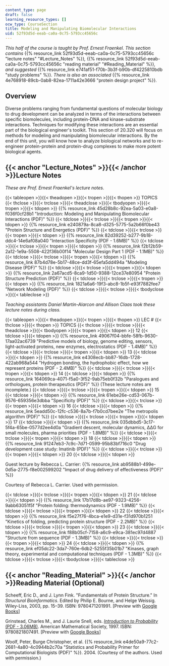 ```yaml
---
content_type: page
draft: false
learning_resource_types: []
ocw_type: CourseSection
title: Modeling and Manipulating Biomolecular Interactions
uid: 52f93d5d-eeab-ca0a-0c75-5793cc45656c
---
```

*This half of the course is taught by Prof. Ernest Fraenkel. This section contains* {{% resource_link 52f93d5d-eeab-ca0a-0c75-5793cc45656c "lecture notes" "#Lecture_Notes" %}}*,* {{% resource_link 52f93d5d-eeab-ca0a-0c75-5793cc45656c "reading material" "#Reading_Material" %}}*, and suggested* {{% resource_link e741af51-f70b-3b3f-b90b-df4225810bdb "study problems" %}}*. There is also an associated* {{% resource_link 4e768918-89cb-0ab8-82ea-1711a42e3666 "protein design project" %}}*.*

## Overview

Diverse problems ranging from fundamental questions of molecular biology to drug development can be analyzed in terms of the interactions between specific biomolecules, including protein-DNA and kinase-substrate interactions. Techniques for modifying these interactions are an essential part of the biological engineer's toolkit. This section of 20.320 will focus on methods for modeling and manipulating biomolecular interactions. By the end of this unit, you will know how to analyze biological networks and to re-engineer protein-protein and protein-drug complexes to make more potent biological agents.

## {{< anchor "Lecture_Notes" >}}{{< /anchor >}}Lecture Notes

*These are Prof. Ernest Fraenkel's lecture notes.*

{{< tableopen >}}{{< theadopen >}}{{< tropen >}}{{< thopen >}}
TOPICS
{{< thclose >}}{{< trclose >}}{{< theadclose >}}{{< tbodyopen >}}{{< tropen >}}{{< tdopen >}}
{{% resource_link 45d28b8c-92ea-5a03-e0a8-f036f0cf28b1 "Introduction: Modeling and Manipulating Biomolecular Interactions (PDF)" %}}
{{< tdclose >}}{{< trclose >}}{{< tropen >}}{{< tdopen >}}
{{% resource_link e240879a-8ca8-d325-5775-5a2b66f0be43 "Protein Structure and Energetics (PDF)" %}}
{{< tdclose >}}{{< trclose >}}{{< tropen >}}{{< tdopen >}}
{{% resource_link 82d39252-b277-9b18-ddc4-14e6af08a040 "Interaction Specificity (PDF - 1.6MB)" %}}
{{< tdclose >}}{{< trclose >}}{{< tropen >}}{{< tdopen >}}
{{% resource_link f2b12b59-2a12-1e9a-5508-422f36b00f14 "Molecular Design Part 1 (PDF - 1.1MB)" %}}
{{< tdclose >}}{{< trclose >}}{{< tropen >}}{{< tdopen >}}
{{% resource_link 87b4d78e-5b17-48ce-dd3f-65efa5dd494a "Modeling Disease (PDF)" %}}
{{< tdclose >}}{{< trclose >}}{{< tropen >}}{{< tdopen >}}
{{% resource_link 2a67acd5-8ca9-1d50-9388-12ce37e80954 "Protein Structure Prediction (PDF)" %}}
{{< tdclose >}}{{< trclose >}}{{< tropen >}}{{< tdopen >}}
{{% resource_link 1821a6a6-19f3-abc8-1b5f-e93f7882fee7 "Network Modeling (PDF)" %}}
{{< tdclose >}}{{< trclose >}}{{< tbodyclose >}}{{< tableclose >}}

*Teaching assistants Daniel Martin-Alarcon and Allison Claas took these lecture notes during class.*

{{< tableopen >}}{{< theadopen >}}{{< tropen >}}{{< thopen >}}
LEC #
{{< thclose >}}{{< thopen >}}
TOPICS
{{< thclose >}}{{< trclose >}}{{< theadclose >}}{{< tbodyopen >}}{{< tropen >}}{{< tdopen >}}
12
{{< tdclose >}}{{< tdopen >}}
{{% resource_link 49067f04-bbfe-58fb-9630-17aa02ac6739 "Predictive models of biology, genome editing, sensors, light-activated proteins, new enzymes, electrostatics (PDF - 1.4MB)" %}}
{{< tdclose >}}{{< trclose >}}{{< tropen >}}{{< tdopen >}}
13
{{< tdclose >}}{{< tdopen >}}
{{% resource_link e4308ecb-bb87-16db-1728-422ab968a544 "Hydrogen bonding, the hydrophobic effect, how we represent proteins (PDF - 2.4MB)" %}}
{{< tdclose >}}{{< trclose >}}{{< tropen >}}{{< tdopen >}}
14
{{< tdclose >}}{{< tdopen >}}
{{% resource_link 164069ca-4071-f5a0-3f52-9ab75eb0f32b "Paralogues and orthologues, protein therapeutics (PDF)" %}} (These lecture notes are incomplete.)
{{< tdclose >}}{{< trclose >}}{{< tropen >}}{{< tdopen >}}
15
{{< tdclose >}}{{< tdopen >}}
{{% resource_link 61ebe26e-cd53-067b-9576-659356e3dbba "Specificity (PDF)" %}}
{{< tdclose >}}{{< trclose >}}{{< tropen >}}{{< tdopen >}}
16
{{< tdclose >}}{{< tdopen >}}
{{% resource_link 5eadd50c-12fc-c536-8a7b-f7b0cd7bee2e "The metropolis algorithm (PDF)" %}}
{{< tdclose >}}{{< trclose >}}{{< tropen >}}{{< tdopen >}}
17
{{< tdclose >}}{{< tdopen >}}
{{% resource_link 035dbbd5-3c17-5f4a-65be-0577d2ee4d0a "Gradient descent, molecular dynamics, ΔΔG for small molecules, pharma priorities (PDF - 1.8MB)" %}}
{{< tdclose >}}{{< trclose >}}{{< tropen >}}{{< tdopen >}}
18
{{< tdclose >}}{{< tdopen >}}
{{% resource_link 91247eb3-7c9c-7d71-0599-95b83bf716c0 "Drug development case study: Imatinib (PDF)" %}}
{{< tdclose >}}{{< trclose >}}{{< tropen >}}{{< tdopen >}}
20
{{< tdclose >}}{{< tdopen >}}

Guest lecture by Rebecca L. Carrier: {{% resource_link ab9588b1-499e-0d5a-2775-f8e002599202 "Impact of drug delivery of effectiveness (PDF)" %}}

Courtesy of Rebecca L. Carrier. Used with permission.

{{< tdclose >}}{{< trclose >}}{{< tropen >}}{{< tdopen >}}
21
{{< tdclose >}}{{< tdopen >}}
{{% resource_link 17b17d8b-ae97-9323-4256-9abb63051f5f "Protein folding: thermodynamics (PDF - 1.9MB)" %}}
{{< tdclose >}}{{< trclose >}}{{< tropen >}}{{< tdopen >}}
22
{{< tdclose >}}{{< tdopen >}}
{{% resource_link f5e27f76-4bca-e1e9-d31e-f31d970b1251 "Kinetics of folding, predicting protein structure (PDF - 2.2MB)" %}}
{{< tdclose >}}{{< trclose >}}{{< tropen >}}{{< tdopen >}}
23
{{< tdclose >}}{{< tdopen >}}
{{% resource_link f88b05cf-7158-a6c9-e9ca-381ec97d4887 "Structure from sequence (PDF - 1.3MB)" %}}
{{< tdclose >}}{{< trclose >}}{{< tropen >}}{{< tdopen >}}
24
{{< tdclose >}}{{< tdopen >}}
{{% resource_link ef05dc22-3da7-760e-6db2-5255f35b01b7 "Kinases, graph theory, experimental and computational techniques (PDF - 1.3MB)" %}}
{{< tdclose >}}{{< trclose >}}{{< tbodyclose >}}{{< tableclose >}}

## {{< anchor "Reading_Material" >}}{{< /anchor >}}Reading Material (Optional)

Scheeff, Eric D., and J. Lynn Fink. "Fundamentals of Protein Structure." In *Structural Bioinformatics*. Edited by Philip E. Bourne, and Helge Weissig. Wiley-Liss, 2003, pp. 15–39. ISBN: 9780471201991. \[Preview with [Google Books](http://books.google.com/books?id=4H_ai7ivRIcC&pg=PA15#v=onepage)\]

Grinstead, Charles M., and J. Laurie Snell, eds. [*Introduction to Probability* (PDF - 3.06MB)](http://www.dartmouth.edu/~chance/teaching_aids/books_articles/probability_book/amsbook.mac.pdf). American Mathematical Society, 1997. ISBN: 9780821807491. \[Preview with [Google Books](http://books.google.com/books?id=14oq4uWGCkwC&pg=PAfrontcover)\]

Woolf, Peter, Burge Christopher, et al. {{% resource_link e4de50a9-77c2-2681-4a80-4c0944b2c70a "Statistics and Probability Primer for Computational Biologists (PDF)" %}}. 2004. (Courtesy of the authors. Used with permission.)